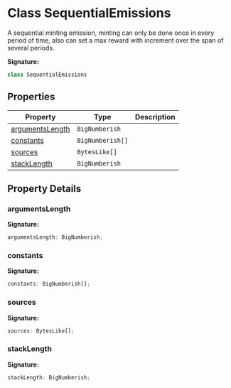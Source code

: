 
# Class SequentialEmissions

A sequential minting emission, minting can only be done once in every period of time, also can set a max reward with increment over the span of several periods.

<b>Signature:</b>

```typescript
class SequentialEmissions 
```

## Properties

|  Property | Type | Description |
|  --- | --- | --- |
|  [argumentsLength](./sequentialemissions.md#argumentsLength-property) | `BigNumberish` |  |
|  [constants](./sequentialemissions.md#constants-property) | `BigNumberish[]` |  |
|  [sources](./sequentialemissions.md#sources-property) | `BytesLike[]` |  |
|  [stackLength](./sequentialemissions.md#stackLength-property) | `BigNumberish` |  |

## Property Details

<a id="argumentsLength-property"></a>

### argumentsLength

<b>Signature:</b>

```typescript
argumentsLength: BigNumberish;
```

<a id="constants-property"></a>

### constants

<b>Signature:</b>

```typescript
constants: BigNumberish[];
```

<a id="sources-property"></a>

### sources

<b>Signature:</b>

```typescript
sources: BytesLike[];
```

<a id="stackLength-property"></a>

### stackLength

<b>Signature:</b>

```typescript
stackLength: BigNumberish;
```
